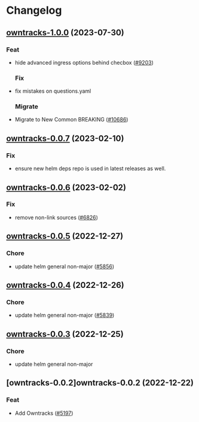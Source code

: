 # Changelog



## [owntracks-1.0.0](https://github.com/truecharts/charts/compare/owntracks-0.0.7...owntracks-1.0.0) (2023-07-30)

### Feat

- hide advanced ingress options behind checbox ([#9203](https://github.com/truecharts/charts/issues/9203))
  
  ### Fix

- fix mistakes on questions.yaml
  
  ### Migrate

- Migrate to New Common BREAKING ([#10686](https://github.com/truecharts/charts/issues/10686))
  
  


## [owntracks-0.0.7](https://github.com/truecharts/charts/compare/owntracks-0.0.6...owntracks-0.0.7) (2023-02-10)

### Fix

- ensure new helm deps repo is used in latest releases as well.
  
  


## [owntracks-0.0.6](https://github.com/truecharts/charts/compare/owntracks-0.0.5...owntracks-0.0.6) (2023-02-02)

### Fix

- remove non-link sources ([#6826](https://github.com/truecharts/charts/issues/6826))
  
  


## [owntracks-0.0.5](https://github.com/truecharts/charts/compare/owntracks-0.0.4...owntracks-0.0.5) (2022-12-27)

### Chore

- update helm general non-major ([#5856](https://github.com/truecharts/charts/issues/5856))
  
  


## [owntracks-0.0.4](https://github.com/truecharts/charts/compare/owntracks-0.0.3...owntracks-0.0.4) (2022-12-26)

### Chore

- update helm general non-major ([#5839](https://github.com/truecharts/charts/issues/5839))
  
  


## [owntracks-0.0.3](https://github.com/truecharts/charts/compare/owntracks-0.0.2...owntracks-0.0.3) (2022-12-25)

### Chore

- update helm general non-major
  
  


## [owntracks-0.0.2]owntracks-0.0.2 (2022-12-22)

### Feat

- Add Owntracks ([#5197](https://github.com/truecharts/charts/issues/5197))
  
  